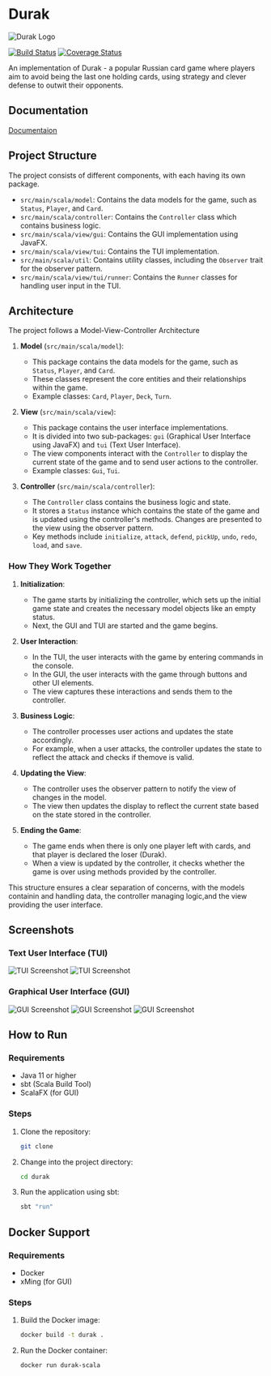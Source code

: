 # Durak
![Durak Logo](src/main/resources/durak-logo-neu.png)

[![Build Status](https://github.com/patri9ck/durak/actions/workflows/scala.yml/badge.svg)](https://github.com/patri9ck/durak/actions)
[![Coverage Status](https://coveralls.io/repos/github/patri9ck/durak/badge.svg?branch=)](https://coveralls.io/github/patri9ck/durak?branch=)

An implementation of Durak - a popular Russian card game where players aim to avoid being the last one holding cards, using strategy and clever defense to outwit their opponents.

## Documentation
[Documentaion](https://patri9ck.github.io/durak)

## Project Structure

The project consists of different components, with each having its own package.
- `src/main/scala/model`: Contains the data models for the game, such as `Status`, `Player`, and `Card`.
- `src/main/scala/controller`: Contains the `Controller` class which contains business logic.
- `src/main/scala/view/gui`: Contains the GUI implementation using JavaFX.
- `src/main/scala/view/tui`: Contains the TUI implementation.
- `src/main/scala/util`: Contains utility classes, including the `Observer` trait for the observer pattern.
- `src/main/scala/view/tui/runner`: Contains the `Runner` classes for handling user input in the TUI.

## Architecture
The project follows a Model-View-Controller Architecture
1. **Model** (`src/main/scala/model`):
    - This package contains the data models for the game, such as `Status`, `Player`, and `Card`.
    - These classes represent the core entities and their relationships within the game.
    - Example classes: `Card`, `Player`, `Deck`, `Turn`.

2. **View** (`src/main/scala/view`):
    - This package contains the user interface implementations.
    - It is divided into two sub-packages: `gui` (Graphical User Interface using JavaFX) and `tui` (Text User
      Interface).
    - The view components interact with the `Controller` to display the current state of the game and to send user
      actions to the controller.
    - Example classes: `Gui`, `Tui`.

3. **Controller** (`src/main/scala/controller`):
    - The `Controller` class contains the business logic and state.
    - It stores a `Status` instance which contains the state of the game and is updated using the controller's methods. Changes are presented to the view using the observer pattern.
    - Key methods include `initialize`, `attack`, `defend`, `pickUp`, `undo`, `redo`, `load`, and `save`.

### How They Work Together
1. **Initialization**:
    - The game starts by initializing the controller, which sets up the initial game state and creates the necessary model objects like an empty status.
    - Next, the GUI and TUI are started and the game begins.

2. **User Interaction**:
    - In the TUI, the user interacts with the game by entering commands in the console.
    - In the GUI, the user interacts with the game through buttons and other UI elements.
    - The view captures these interactions and sends them to the controller.

3. **Business Logic**:
    - The controller processes user actions and updates the state accordingly.
    - For example, when a user attacks, the controller updates the state to reflect the attack and checks if themove is valid.

4. **Updating the View**:
    - The controller uses the observer pattern to notify the view of changes in the model.
    - The view then updates the display to reflect the current state based on the state stored in the controller.

5. **Ending the Game**:
    - The game ends when there is only one player left with cards, and that player is declared the loser (Durak).
    - When a view is updated by the controller, it checks whether the game is over using methods provided by the controller.

This structure ensures a clear separation of concerns, with the models containin and handling data, the controller managing logic,and the view providing the user interface.

## Screenshots
### Text User Interface (TUI)
![TUI Screenshot](src/main/resources/previews/TUI_Ingame1.png)
![TUI Screenshot](src/main/resources/previews/TUI_Ingame2.png)

### Graphical User Interface (GUI)
![GUI Screenshot](src/main/resources/previews/GUI_Startmenu.png)
![GUI Screenshot](src/main/resources/previews/GUI_Ingame1.png)
![GUI Screenshot](src/main/resources/previews/GUI_Ingame2.png)

## How to Run

### Requirements

- Java 11 or higher
- sbt (Scala Build Tool)
- ScalaFX (for GUI)

### Steps

1. Clone the repository:

    ```bash
    git clone
    ```
2. Change into the project directory:

    ```bash
    cd durak
    ```
3. Run the application using sbt:

    ```bash
    sbt "run"
    ```
   
## Docker Support

### Requirements
 
- Docker
- xMing (for GUI)

### Steps

1. Build the Docker image:

    ```bash
    docker build -t durak .
    ```
2. Run the Docker container:

    ```bash
    docker run durak-scala  
    ```
      
